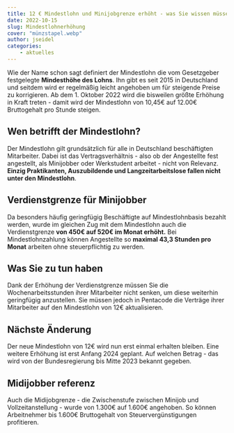 ```yaml
---
title: 12 € Mindestlohn und Minijobgrenze erhöht - was Sie wissen müssen.
date: 2022-10-15
slug: Mindestlohnerhöhung
cover: "münzstapel.webp"
author: jseidel
categories:
    - aktuelles
---
```


Wie der Name schon sagt definiert der Mindestlohn die vom Gesetzgeber
festgelegte **Mindesthöhe des Lohns**. Ihn gibt es seit 2015 in Deutschland und
seitdem wird er regelmäßig leicht angehoben um für steigende Preise zu
korrigieren.
Ab dem 1. Oktober 2022 wird die bisweilen größte Erhöhung in Kraft treten -
damit wird der Mindestlohn von 10,45€ auf 12.00€ Bruttogehalt pro Stunde steigen. 

## Wen betrifft der Mindestlohn?

Der Mindestlohn gilt grundsätzlich für alle in Deutschland beschäftigten
Mitarbeiter.
Dabei ist das Vertragsverhältnis - also ob der Angestellte fest angestellt, als
Minijobber oder Werkstudent arbeitet - nicht von Relevanz. **Einzig
Praktikanten, Auszubildende und Langzeitarbeitslose fallen nicht unter den
Mindestlohn**. 

## Verdienstgrenze für Minijobber

Da besonders häufig geringfügig Beschäftigte auf Mindestlohnbasis bezahlt
werden, wurde im gleichen Zug mit dem Mindestlohn auch die Verdienstgrenze **von 450€ auf
520€ im Monat erhöht.**
Bei Mindestlohnzahlung können Angestellte so **maximal 43,3 Stunden pro Monat**
arbeiten ohne steuerpflichtig zu werden. 


## Was Sie zu tun haben

Dank der Erhöhung der Verdienstgrenze müssen Sie die Wochenarbeitsstunden ihrer
Mitarbeiter nicht senken, um diese weiterhin geringfügig anzustellen. Sie müssen
jedoch in Pentacode die Verträge ihrer Mitarbeiter auf den Mindestlohn von 12€
aktualisieren. 


## Nächste Änderung

Der neue Mindestlohn von 12€ wird nun erst einmal erhalten bleiben. Eine weitere
Erhöhung ist erst Anfang 2024 geplant. Auf welchen Betrag - das wird von der
Bundesregierung bis Mitte 2023 bekannt gegeben. 

## Midijobber referenz

Auch die Midijobgrenze - die Zwischenstufe zwischen Minijob und
Vollzeitanstellung - wurde von 1.300€ auf 1.600€ angehoben. So können
Arbeitnehmer bis 1.600€ Bruttogehalt von Steuervergünstigungen profitieren. 
